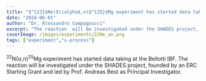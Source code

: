 ```yaml
---
title: "$^{22}$Ne($\\alpha$,n)$^{25}$Mg experiment has started data taking at the Bellotti IBF"
date: "2024-06-01"
author: "Dr. Alessandro Compagnucci"
excerpt: "The reaction  will be investigated under the SHADES project, founded by an European Starting Grant"
coverImage: /images/experiments/22Ne_an.png
tags: ["experiment","s-process"]
---
```


$^{22}$N($\alpha$,n)$^{25}$Mg experiment has started data taking at the Bellotti IBF. The reaction  will be investigated under the SHADES project, founded by an ERC Starting Grant and led by Prof. Andreas Best as Principal Investigator.





